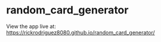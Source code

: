 # random_card_generator

View the app live at: https://rickrodriguez8080.github.io/random_card_generator/
